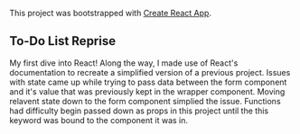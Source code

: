 This project was bootstrapped with [Create React App](https://github.com/facebook/create-react-app).

## To-Do List Reprise

My first dive into React! Along the way, I made use of React's documentation to recreate a simplified version of a previous project. Issues with state came up while trying to pass data between the form component and it's value that was previously kept in the wrapper component. Moving relavent state down to the form component simplied the issue. Functions had difficulty begin passed down as props in this project until the this keyword was bound to the component it was in.
